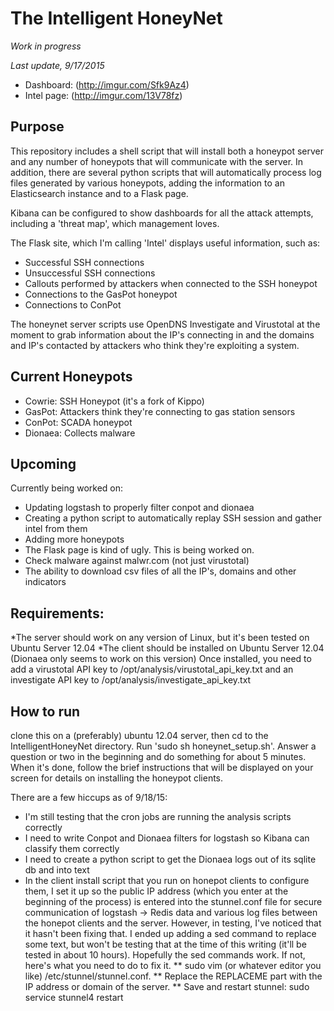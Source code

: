 # The Intelligent HoneyNet

*Work in progress*

*Last update, 9/17/2015*

* Dashboard: (http://imgur.com/Sfk9Az4)
* Intel page: (http://imgur.com/13V78fz)



Purpose
--------------------
This repository includes a shell script that will install both a honeypot server and any number of honeypots that will communicate with the server.
In addition, there are several python scripts that will automatically process log files generated by various honeypots, adding the information to an Elasticsearch instance and to a Flask page.

Kibana can be configured to show dashboards for all the attack attempts, including a 'threat map', which management loves.

The Flask site, which I'm calling 'Intel' displays useful information, such as:

* Successful SSH connections
* Unsuccessful SSH connections
* Callouts performed by attackers when connected to the SSH honeypot
* Connections to the GasPot honeypot
* Connections to ConPot

The honeynet server scripts use OpenDNS Investigate and Virustotal at the moment to grab information about the IP's connecting in and the domains and IP's contacted by attackers who think they're exploiting a system.

Current Honeypots
--------------------
* Cowrie: SSH Honeypot (it's a fork of Kippo)
* GasPot: Attackers think they're connecting to gas station sensors
* ConPot: SCADA honeypot
* Dionaea: Collects malware

Upcoming
--------------------
Currently being worked on:

* Updating logstash to properly filter conpot and dionaea
* Creating a python script to automatically replay SSH session and gather intel from them
* Adding more honeypots
* The Flask page is kind of ugly. This is being worked on.
* Check malware against malwr.com (not just virustotal)
* The ability to download csv files of all the IP's, domains and other indicators


Requirements:
--------------------
*The server should work on any version of Linux, but it's been tested on Ubuntu Server 12.04
*The client should be installed on Ubuntu Server 12.04 (Dionaea only seems to work on this version)
Once installed, you need to add a virustotal API key to /opt/analysis/virustotal_api_key.txt and an investigate API key to /opt/analysis/investigate_api_key.txt

How to run
--------------------
clone this on a (preferably) ubuntu 12.04 server, then cd to the IntelligentHoneyNet directory. Run 'sudo sh honeynet_setup.sh'. Answer a question or two in the beginning and do something for about 5 minutes. When it's done, follow the brief instructions that will be displayed on your screen for details on installing the honeypot clients.

There are a few hiccups as of 9/18/15:
* I'm still testing that the cron jobs are running the analysis scripts correctly
* I need to write Conpot and Dionaea filters for logstash so Kibana can classify them correctly
* I need to create a python script to get the Dionaea logs out of its sqlite db and into text
* In the client install script that you run on honepot clients to configure them, I set it up so the public IP address (which you enter at the beginning of the process) is entered into the stunnel.conf file for secure communication of logstash -> Redis data and various log files between the honepot clients and the server. However, in testing, I've noticed that it hasn't been fixing that. I ended up adding a sed command to replace some text, but won't be testing that at the time of this writing (it'll be tested in about 10 hours). Hopefully the sed commands work. If not, here's what you need to do to fix it. 
** sudo vim (or whatever editor you like) /etc/stunnel/stunnel.conf. 
** Replace the REPLACEME part with the IP address or domain of the server.
** Save and restart stunnel: sudo service stunnel4 restart

